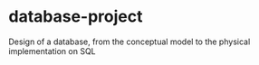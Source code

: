 # database-project
Design of a database, from the conceptual model to the physical implementation on SQL
